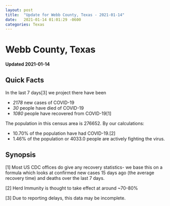 ```yaml
---
layout: post
title:  "Update for Webb County, Texas - 2021-01-14"
date:   2021-01-14 01:01:29 -0600
categories: Texas
---
```


# Webb County, Texas
#### Updated 2021-01-14

## Quick Facts

In the last 7 days[3] we project there have been
- *2178* new cases of COVID-19
- *30* people have died of COVID-19
- *1080* people have recovered from COVID-19[1]

The population in this census area is 276652. By our calculations:
- 10.70% of the population have had COVID-19.[2]
- 1.46% of the population or 4033.0 people are actively fighting the virus.

## Synopsis




[1] Most US CDC offices do give any recovery statistics- we base this on a formula which looks at confirmed new cases
15 days ago (the average recovery time) and deaths over the last 7 days.

[2] Herd Immunity is thought to take effect at around ~70-80%

[3] Due to reporting delays, this data may be incomplete.
 
    